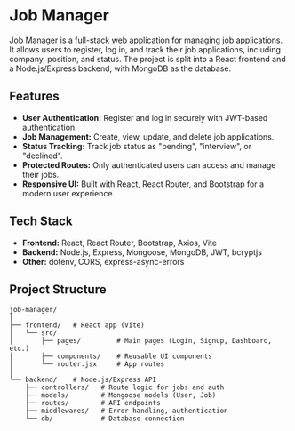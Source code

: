 # Job Manager

Job Manager is a full-stack web application for managing job applications. It allows users to register, log in, and track their job applications, including company, position, and status. The project is split into a React frontend and a Node.js/Express backend, with MongoDB as the database.

## Features

- **User Authentication:** Register and log in securely with JWT-based authentication.
- **Job Management:** Create, view, update, and delete job applications.
- **Status Tracking:** Track job status as "pending", "interview", or "declined".
- **Protected Routes:** Only authenticated users can access and manage their jobs.
- **Responsive UI:** Built with React, React Router, and Bootstrap for a modern user experience.

## Tech Stack

- **Frontend:** React, React Router, Bootstrap, Axios, Vite
- **Backend:** Node.js, Express, Mongoose, MongoDB, JWT, bcryptjs
- **Other:** dotenv, CORS, express-async-errors

## Project Structure

```
job-manager/
│
├── frontend/   # React app (Vite)
│   └── src/
│       ├── pages/         # Main pages (Login, Signup, Dashboard, etc.)
│       ├── components/    # Reusable UI components
│       └── router.jsx     # App routes
│
└── backend/    # Node.js/Express API
    ├── controllers/   # Route logic for jobs and auth
    ├── models/        # Mongoose models (User, Job)
    ├── routes/        # API endpoints
    ├── middlewares/   # Error handling, authentication
    └── db/            # Database connection
```

